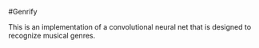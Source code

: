 #Genrify

This is an implementation of a convolutional neural net that is designed to recognize musical genres.